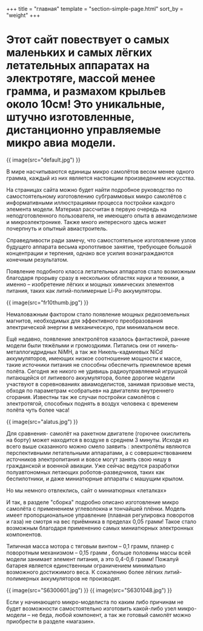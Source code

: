 +++
title = "главная"
template = "section-simple-page.html"
sort_by = "weight"
+++

# Этот сайт повествует о самых маленьких и самых лёгких летательных аппаратах на электротяге, массой менее грамма, и размахом крыльев около 10см! Это уникальные,  штучно изготовленные, дистанционно управляемые микро авиа модели.

{{ image(src="default.jpg") }}

В мире насчитываются единицы микро самолётов весом менее одного грамма, каждый из них является настоящим произведением искусства.

На страницах сайта можно будет найти подробное руководство по самостоятельному изготовлению субграммовых  микро самолётов с информативными иллюстрациями  процесса постройки каждого элемента модели. Материал рассчитан в первую очередь на неподготовленного пользователя, не имеющего опыта в авиамоделизме и микроэлектронике. Также много интересного здесь может почерпнуть и опытный авиастроитель.

Справедливости ради замечу, что самостоятельное изготовление узлов будущего аппарата весьма кропотливое занятие, требующее большой концентрации и терпения, однако все усилия вознаграждаются конечным результатом.

Появление подобного класса летательных аппаратов стало возможным благодаря прорыву сразу в нескольких областях науки и техники, а именно – изобретение лёгких и мощных химических элементов питания, таких как литий-полимерные Li-Po аккумуляторы.

{{ image(src="fr10thumb.jpg") }}

Немаловажным фактором стало появление мощных редкоземельных магнитов, необходимых для эффективного преобразования электрической энергии в механическую, при минимальном весе.

Ещё недавно, появление электролётов казалось фантастикой, ранние модели были тяжёлыми и громоздкими. Питались они от  никель-металлогидридных NiMH, а так же Никель-кадмиевых NiCd аккумуляторов, имеющих низкое соотношение мощности к массе, такие источники питания не способны обеспечить приемлемое время полёта. Сегодня же никого не удивишь радиоуправляемой  игрушкой питающейся от литиевого аккумулятора, более дорогие модели участвуют в соревнованиях авиамоделистов, занимая призовые места, обходя по параметрам «собратьев» на двигателях внутреннего сгорания. Известны так же случаи постройки самолётов с электротягой, способных поднять в воздух человека с временем полёта чуть более часа!

{{ image(src="alatus.jpg") }}

Для сравнения- самолёт на ракетном двигателе (горючее окислитель на борту) может находится в воздухе в среднем 3 минуты. Исходя из всего выше сказанного можно смело заявить : электролёты являются перспективными летательными аппаратами, а с совершенствованием источников электропитания и вовсе могут занять свою нишу в гражданской и военной авиации. Уже сейчас ведутся разработки полуавтономных летающих роботов-разведчиков, таких как беспилотники, и даже миниатюрные аппараты с машущим крылом.

Но мы немного отвлеклись, сайт о миниатюрных «леталках»

И так, в разделе "сборка" подробно описано изготовление микро самолёта с применением углеволокна и тончайшей плёнки.  Модель имеет пропорциональное управление (плавная регулировка поворотов и газа) не смотря на вес приёмника в пределах 0,05 грамм! Такое стало возможным благодаря применению самых миниатюрных электронных компонентов.

Типичная масса мотора с тяговым винтом – 0,1 грамм, планер с поворотным механизмом – 0,15 грамм , больше половины массы всей модели занимает элемент питания, а это 0,4-0,6 грамм! Пожалуй батарея является единственным ограничением минимально возможного достижимого веса. К сожалению более лёгких литий-полимерных аккумуляторов не производят.

{{ image(src="S6300601.jpg") }}
{{ image(src="S6301048.jpg") }}

Если у начинающего микро-моделиста по каким либо причинам  не будет возможности самостоятельно изготовить какой-либо узел микро-модели – не беда, любой компонент, а так же готовый самолёт можно приобрести в разделе «магазин».
